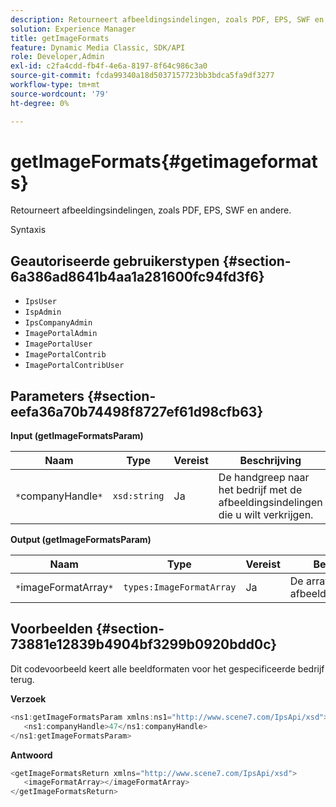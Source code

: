 ```yaml
---
description: Retourneert afbeeldingsindelingen, zoals PDF, EPS, SWF en andere.
solution: Experience Manager
title: getImageFormats
feature: Dynamic Media Classic, SDK/API
role: Developer,Admin
exl-id: c2fa4cdd-fb4f-4e6a-8197-8f64c986c3a0
source-git-commit: fcda99340a18d5037157723bb3bdca5fa9df3277
workflow-type: tm+mt
source-wordcount: '79'
ht-degree: 0%

---
```


# getImageFormats{#getimageformats}

Retourneert afbeeldingsindelingen, zoals PDF, EPS, SWF en andere.

Syntaxis

## Geautoriseerde gebruikerstypen {#section-6a386ad8641b4aa1a281600fc94fd3f6}

* `IpsUser`
* `IspAdmin`
* `IpsCompanyAdmin`
* `ImagePortalAdmin`
* `ImagePortalUser`
* `ImagePortalContrib`
* `ImagePortalContribUser`

## Parameters {#section-eefa36a70b74498f8727ef61d98cfb63}

**Input (getImageFormatsParam)**

| Naam | Type | Vereist | Beschrijving |
|---|---|---|---|
| `*`companyHandle`*` | `xsd:string` | Ja | De handgreep naar het bedrijf met de afbeeldingsindelingen die u wilt verkrijgen. |

**Output (getImageFormatsParam)**

| Naam | Type | Vereist | Beschrijving |
|---|---|---|---|
| `*`imageFormatArray`*` | `types:ImageFormatArray` | Ja | De array met afbeeldingsindelingen. |

## Voorbeelden {#section-73881e12839b4904bf3299b0920bdd0c}

Dit codevoorbeeld keert alle beeldformaten voor het gespecificeerde bedrijf terug.

**Verzoek**

```java
<ns1:getImageFormatsParam xmlns:ns1="http://www.scene7.com/IpsApi/xsd">
   <ns1:companyHandle>47</ns1:companyHandle>
</ns1:getImageFormatsParam>
```

**Antwoord**

```java
<getImageFormatsReturn xmlns="http://www.scene7.com/IpsApi/xsd">
   <imageFormatArray></imageFormatArray>
</getImageFormatsReturn>
```
